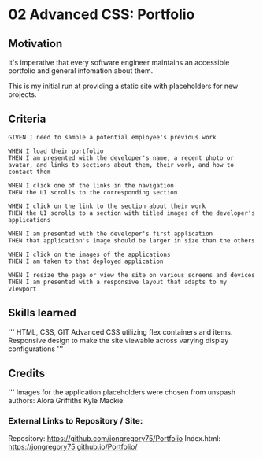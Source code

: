 # 02 Advanced CSS: Portfolio

## Motivation

It's imperative that every software engineer maintains an accessible portfolio and general infomation about them.

This is my initial run at providing a static site with placeholders for new projects.

## Criteria
```
GIVEN I need to sample a potential employee's previous work

WHEN I load their portfolio
THEN I am presented with the developer's name, a recent photo or avatar, and links to sections about them, their work, and how to contact them

WHEN I click one of the links in the navigation
THEN the UI scrolls to the corresponding section

WHEN I click on the link to the section about their work
THEN the UI scrolls to a section with titled images of the developer's applications

WHEN I am presented with the developer's first application
THEN that application's image should be larger in size than the others

WHEN I click on the images of the applications
THEN I am taken to that deployed application

WHEN I resize the page or view the site on various screens and devices
THEN I am presented with a responsive layout that adapts to my viewport
```


## Skills learned
'''
HTML, CSS, GIT
Advanced CSS utilizing flex containers and items.
Responsive design to make the site viewable across varying display configurations
'''

## Credits
'''
Images for the application placeholders were chosen from unspash authors:
Alora Griffiths
Kyle Mackie

### External Links to Repository / Site:
Repository: https://github.com/jongregory75/Portfolio
Index.html:  https://jongregory75.github.io/Portfolio/

